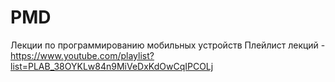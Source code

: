 # PMD
Лекции по программированию мобильных устройств
Плейлист лекций - https://www.youtube.com/playlist?list=PLAB_38OYKLw84n9MiVeDxKdOwCqIPCOLj
